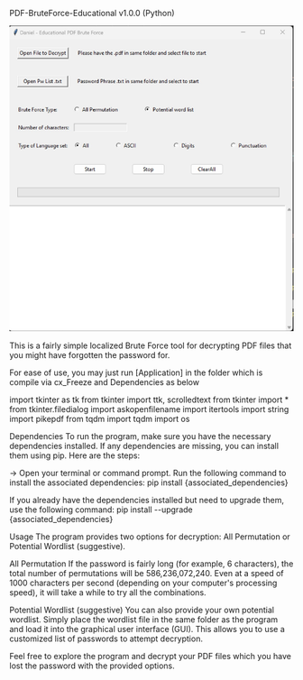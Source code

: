 PDF-BruteForce-Educational v1.0.0 (Python)

![Image00](https://github.com/DanielTan1985/PDF-BruteForce-Educational/blob/main/Image00.jpg?raw=true)

This is a fairly simple localized Brute Force tool for decrypting PDF files that you might have forgotten the password for.

For ease of use, you may just run [Application] in the folder which is compile via cx_Freeze and Dependencies as below

import tkinter as tk 
from tkinter import ttk, scrolledtext
from tkinter import *
from tkinter.filedialog import askopenfilename
import itertools
import string
import pikepdf
from tqdm import tqdm
import os


Dependencies
To run the program, make sure you have the necessary dependencies installed. If any dependencies are missing, you can install them using pip. Here are the steps:

-> Open your terminal or command prompt.
Run the following command to install the associated dependencies:
pip install {associated_dependencies}

If you already have the dependencies installed but need to upgrade them, use the following command:
pip install --upgrade {associated_dependencies}

Usage
The program provides two options for decryption: All Permutation or Potential Wordlist (suggestive).

All Permutation
If the password is fairly long (for example, 6 characters), the total number of permutations will be 586,236,072,240. Even at a speed of 1000 characters per second (depending on your computer's processing speed), it will take a while to try all the combinations.

Potential Wordlist (suggestive)
You can also provide your own potential wordlist. Simply place the wordlist file in the same folder as the program and load it into the graphical user interface (GUI). This allows you to use a customized list of passwords to attempt decryption.

Feel free to explore the program and decrypt your PDF files which you have lost the password with the provided options.
